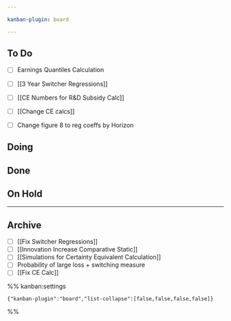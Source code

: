```yaml
---

kanban-plugin: board

---
```


## To Do

- [ ] Earnings Quantiles Calculation
- [ ] [[3 Year Switcher Regressions]]
- [ ] [[CE Numbers for R&D Subsidy Calc]]
- [ ] [[Change CE calcs]]
- [ ] Change figure 8 to reg coeffs by Horizon


## Doing



## Done



## On Hold



***

## Archive

- [ ] [[Fix Switcher Regressions]]
- [ ] [[Innovation Increase Comparative Static]]
- [ ] [[Simulations for Certainty Equivalent Calculation]]
- [ ] Probability of large loss + switching measure
- [ ] [[Fix CE Calc]]

%% kanban:settings
```
{"kanban-plugin":"board","list-collapse":[false,false,false,false]}
```
%%